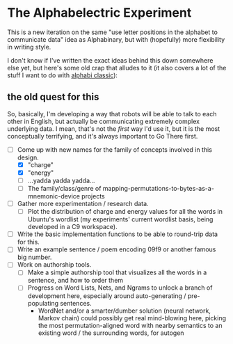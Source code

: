 # The Alphabelectric Experiment

This is a new iteration on the same "use letter positions in the alphabet to communicate data" idea as Alphabinary, but with (hopefully) more flexibility in writing style.

I don't know if I've written the exact ideas behind this down somewhere else yet, but here's some old crap that alludes to it (it also covers a lot of the stuff I want to do with [alphabi classic](a92da7dd-0bba-44ba-8e5a-743571caab3e.md)):

## the old quest for this

So, basically, I'm developing a way that robots will be able to talk to each other in English, but actually be communicating extremely complex underlying data. I mean, that's not the *first* way I'd use it, but it is the most conceptually terrifying, and it's always important to Go There first.

- [ ] Come up with new names for the family of concepts involved in this design.
  - [x] "charge"
  - [x] "energy"
  - [ ] ...yadda yadda yadda...
  - [ ] The family/class/genre of mapping-permutations-to-bytes-as-a-mnemonic-device projects
- [ ] Gather more experimentation / research data.
  - [ ] Plot the distribution of charge and energy values for all the words in Ubuntu's wordlist (my experiments' current wordlist basis, being developed in a C9 workspace).
- [ ] Write the basic implementation functions to be able to round-trip data for this.
- [ ] Write an example sentence / poem encoding 09f9 or another famous big number.
- [ ] Work on authorship tools.
  - [ ] Make a simple authorship tool that visualizes all the words in a sentence, and how to order them
  - [ ] Progress on Word Lists, Nets, and Ngrams to unlock a branch of development here, especially around auto-generating / pre-populating sentences.
    -  WordNet and/or a smarter/dumber solution (neural network, Markov chain) could possibly get real mind-blowing here, picking the most permutation-aligned word with nearby semantics to an existing word / the surrounding words, for autogen
